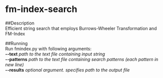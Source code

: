 # fm-index-search
##Description  
Efficient string search that employs Burrows-Wheeler Transformation and FM-Index  

##Running  
Run fmindex.py with following arguments:  
  **--text**      *path to the text file containing input string*  
  **--patterns**  *path to the text file containing search patterns (each pattern in new line)*  
  **--results**   *optional argument. specifies path to the output file*  
